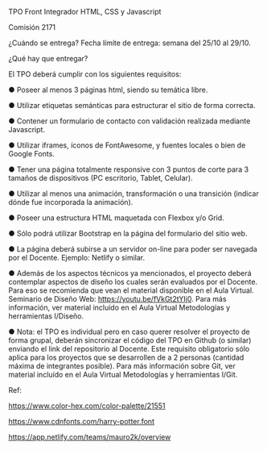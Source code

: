 TPO Front Integrador HTML, CSS y Javascript

Comisión 2171


¿Cuándo se entrega?
Fecha límite de entrega: semana del 25/10 al 29/10.


¿Qué hay que entregar?

El TPO deberá cumplir con los siguientes requisitos:

● Poseer al menos 3 páginas html, siendo su temática libre.

● Utilizar etiquetas semánticas para estructurar el sitio de forma correcta.

● Contener un formulario de contacto con validación realizada mediante Javascript.

● Utilizar iframes, íconos de FontAwesome, y fuentes locales o bien de Google Fonts.

● Tener una página totalmente responsive con 3 puntos de corte para 3 tamaños de
dispositivos (PC escritorio, Tablet, Celular).

● Utilizar al menos una animación, transformación o una transición (indicar dónde fue
incorporada la animación).

● Poseer una estructura HTML maquetada con Flexbox y/o Grid.

● Sólo podrá utilizar Bootstrap en la página del formulario del sitio web.

● La página deberá subirse a un servidor on-line para poder ser navegada por el
Docente. Ejemplo: Netlify o similar.

● Además de los aspectos técnicos ya mencionados, el proyecto deberá contemplar
aspectos de diseño los cuales serán evaluados por el Docente. Para eso se
recomienda que vean el material disponible en el Aula Virtual. Seminario de
Diseño Web: https://youtu.be/fVkGt2tYIj0. Para más información, ver material
incluído en el Aula Virtual Metodologías y herramientas I/Diseño.

● Nota: el TPO es individual pero en caso querer resolver el proyecto de forma
grupal, deberán sincronizar el código del TPO en Github (o similar) enviando el link
del repositorio al Docente. Este requisito obligatorio sólo aplica para los proyectos
que se desarrollen de a 2 personas (cantidad máxima de integrantes posible). Para
más información sobre Git, ver material incluído en el Aula Virtual Metodologías y
herramientas I/Git.



Ref:

https://www.color-hex.com/color-palette/21551

https://www.cdnfonts.com/harry-potter.font

https://app.netlify.com/teams/mauro2k/overview